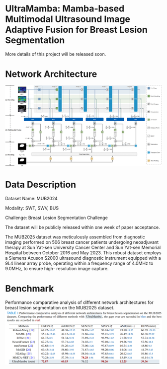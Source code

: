 # UltraMamba: Mamba-based Multimodal Ultrasound Image Adaptive Fusion for Breast Lesion Segmentation

More details of this project will be released soon.

# Network Architecture
![Visualization](./figures/fig_framewor.png)

# Data Description
Dataset Name: MUB2024

Modality: SWT, SWV, BUS

Challenge: Breast Lesion Segmentation Challenge

The dataset will be publicly released within one week of paper acceptance.

The MUB2025 dataset was meticulously assembled from diagnostic imaging performed on 506 breast cancer patients
undergoing neoadjuvant therapy at Sun Yat-sen University Cancer Center and Sun Yat-sen Memorial Hospital between
October 2016 and May 2023. This robust dataset employs a Siemens Acuson S2000 ultrasound diagnostic instrument
equipped with a 9L4 linear array probe, operating within a frequency range of 4.0MHz to 9.0MHz, to ensure high-
resolution image capture.

# Benchmark
Performance comparative analysis of different network architectures for breast lesion segmentation on the MUB2025 dataset.
![Visualization](./figures/fig_benchmark.png)



 